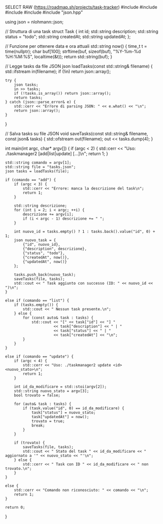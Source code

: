 SELECT RAW
(https://roadmap.sh/projects/task-tracker)
#include <iostream>
#include <fstream>
#include <vector>
#include <string>
#include "json.hpp"

using json = nlohmann::json;

// Struttura di una task
struct Task {
    int id;
    std::string description;
    std::string status = "todo";
    std::string createdAt;
    std::string updatedAt;
};

// Funzione per ottenere data e ora attuali
std::string now() {
    time_t t = time(nullptr);
    char buf[100];
    strftime(buf, sizeof(buf), "%Y-%m-%d %H:%M:%S", localtime(&t));
    return std::string(buf);
}

// Legge tasks da file JSON
json loadTasks(const std::string& filename) {
    std::ifstream in(filename);
    if (!in) return json::array();

    try {
        json tasks;
        in >> tasks;
        if (!tasks.is_array()) return json::array();
        return tasks;
    } catch (json::parse_error& e) {
        std::cerr << "Errore di parsing JSON: " << e.what() << "\n";
        return json::array();
    }
}

// Salva tasks su file JSON
void saveTasks(const std::string& filename, const json& tasks) {
    std::ofstream out(filename);
    out << tasks.dump(4);
}

int main(int argc, char* argv[]) {
    if (argc < 2) {
        std::cerr << "Uso: ./taskmanager2 [add|list|update] [...]\n";
        return 1;
    }

    std::string comando = argv[1];
    std::string file = "tasks.json";
    json tasks = loadTasks(file);

    if (comando == "add") {
        if (argc < 3) {
            std::cerr << "Errore: manca la descrizione del task\n";
            return 1;
        }

        std::string descrizione;
        for (int i = 2; i < argc; ++i) {
            descrizione += argv[i];
            if (i < argc - 1) descrizione += " ";
        }

        int nuovo_id = tasks.empty() ? 1 : tasks.back().value("id", 0) + 1;
        json nuovo_task = {
            {"id", nuovo_id},
            {"description", descrizione},
            {"status", "todo"},
            {"createdAt", now()},
            {"updatedAt", now()}
        };

        tasks.push_back(nuovo_task);
        saveTasks(file, tasks);
        std::cout << " Task aggiunto con successo (ID: " << nuovo_id << ")\n";
    }

    else if (comando == "list") {
        if (tasks.empty()) {
            std::cout << " Nessun task presente.\n";
        } else {
            for (const auto& task : tasks) {
                std::cout << "[" << task["id"] << "] "
                          << task["description"] << " | "
                          << task["status"] << " | "
                          << task["createdAt"] << "\n";
            }
        }
    }

    else if (comando == "update") {
        if (argc < 4) {
            std::cerr << "Uso: ./taskmanager2 update <id> <nuovo_stato>\n";
            return 1;
        }

        int id_da_modificare = std::stoi(argv[2]);
        std::string nuovo_stato = argv[3];
        bool trovato = false;

        for (auto& task : tasks) {
            if (task.value("id", 0) == id_da_modificare) {
                task["status"] = nuovo_stato;
                task["updatedAt"] = now();
                trovato = true;
                break;
            }
        }

        if (trovato) {
            saveTasks(file, tasks);
            std::cout << " Stato del task " << id_da_modificare << " aggiornato a '" << nuovo_stato << "'\n";
        } else {
            std::cerr << " Task con ID " << id_da_modificare << " non trovato.\n";
        }
    }

    else {
        std::cerr << "Comando non riconosciuto: " << comando << "\n";
        return 1;
    }

    return 0;
}
